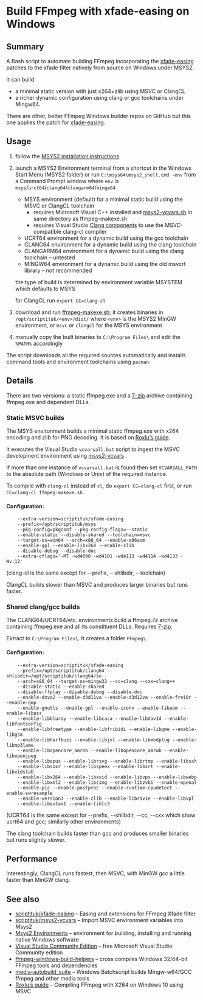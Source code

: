 # Build FFmpeg with xfade-easing on Windows

## Summary

A Bash script to automate building FFmpeg
incorporating the [xfade-easing](https://github.com/scriptituk/xfade-easing) patches to the xfade filter
natively from source on Windows under MSYS2.

It can build
- a minimal static version with just x264+zlib using MSVC or ClangCL
- a richer dynamic configuration using clang or gcc toolchains under Mingw64.

There are other, better FFmpeg Windows builder repos on GitHub but this one applies the patch for [xfade-easing](https://github.com/scriptituk/xfade-easing).

## Usage

1. follow the [MSYS2 installation instructions](https://www.msys2.org)

1. launch a MSYS2 Environment terminal from a shortcut in the Windows Start Menu (MSYS2 folder)
   or run `C:\msys64\msys2_shell.cmd -env` from a Command Prompt window
   where `env` is `msys`/`urct64`/`clang64`/`clangarm64`/`minge64`

   - MSYS environment (default) for a minimal static build using the MSVC or ClangCL toolchain
     - requires Microsoft Visual C++ installed and
       [msys2-vcvars.sh](https://github.com/scriptituk/msys2-vcvars/blob/main/msys2-vcvars.sh)
       in same directory as ffmpeg-makexe\.sh
     - requires Visual Studio [Clang components](https://learn.microsoft.com/en-us/cpp/build/clang-support-msbuild#install-1)
       to use the MSVC-compatible clang-cl compiler
   - UCRT64 environment for a dynamic build using the gcc toolchain
   - CLANG64 environment for a dynamic build using the clang toolchain
   - CLANGARM64 environment for a dynamic build using the clang toolchain – untested
   - MINGW64 environment for a dynamic build using the old msvcrt library – not recommended

   the type of build is determined by environment variable MSYSTEM which defaults to MSYS

   for ClangCL run `export CC=clang-cl`

1. download and run [ffmpeg-makexe.sh](ffmpeg-makexe.sh);
   it creates binaries in
   `/opt/scriptituk/<env>/dist/`
   where `<env>` is the MSYS2 MinGW environment, or `msvc` or `clangcl` for the MSYS environment

1. manually copy the built binaries to `C:\Program Files\` and edit the `%PATH%` accordingly

The script downloads all the required sources automatically
and installs command tools and environment toolchains using `pacman`.

## Details

There are two versions: a static ffmpeg.exe and a [7-zip](https://www.7-zip.org/) archive containing ffmpeg.exe and dependent DLLs.

### Static MSVC builds

The MSYS environment builds a minimal static ffmpeg.exe with x264 encoding and zlib for PNG decoding.
It is based on [Roxlu’s guide](https://www.roxlu.com/2019/062/compiling-ffmpeg-with-x264-on-windows-10-using-msvc).

It executes the Visual Studio `vcvarsall.bat` script to ingest the MSVC development environment using
[msys2-vcvars](https://github.com/scriptituk/msys2-vcvars) .

If more than one instance of `vcvarsall.bat` is found then set `VCVARSALL_PATH` to the absolute path (Windows or Unix)
of the required instance.

To compile with `clang-cl` instead of `cl`, do `export CC=clang-cl` first, or run `CC=clang-cl ffmpeg-makexe.sh`.

#### Configuration:

```
    --extra-version=scriptituk/xfade-easing  
    --prefix=/opt/scriptituk/msys  
    --pkg-config=pkgconf --pkg-config-flags=--static  
    --enable-static --disable-shared --toolchain=msvc  
    --target-os=win64 --arch=x86_64 --enable-x86asm  
    --enable-gpl --enable-libx264 --enable-zlib  
    --disable-debug --disable-doc  
    --extra-cflags='-MT -wd4090 -wd4101 -wd4113 -wd4114 -wd4133 -Wv:12'
```

(clang-cl is the same except for --prefix, --shlibdir, --toolchain)

ClangCL builds slower than MSVC and produces larger binaries but runs faster.

### Shared clang/gcc builds

The CLANG64/UCRT64/etc. environments build a ffmpeg.7z archive containing ffmpeg.exe and all its constituent DLLs.
Requires [7-zip](https://www.7-zip.org/download.html).

Extract to `C:\Program Files\`.
It creates a folder `FFmpeg\`.

#### Configuration:

```
    --extra-version=scriptituk/xfade-easing
    --prefix=/opt/scriptituk/clang64 --shlibdir=/opt/scriptituk/clang64/so
    --arch=x86_64 --target-os=mingw32 --cc=clang --cxx=clang++
    --disable-static --enable-shared
    --disable-ffplay --disable-debug --disable-doc
    --enable-dxva2 --enable-d3d11va --enable-d3d12va --enable-frei0r --enable-gmp
    --enable-gnutls --enable-gpl --enable-iconv --enable-libaom --enable-libass
    --enable-libbluray --enable-libcaca --enable-libdav1d --enable-libfontconfig
    --enable-libfreetype --enable-libfribidi --enable-libgme --enable-libgsm
    --enable-libharfbuzz --enable-libjxl --enable-libmodplug --enable-libmp3lame
    --enable-libopencore_amrnb --enable-libopencore_amrwb --enable-libopenjpeg
    --enable-libopus --enable-librsvg --enable-librtmp --enable-libssh
    --enable-libsoxr --enable-libspeex --enable-libsrt --enable-libvidstab
    --enable-libx264 --enable-libxvid --enable-libvpx --enable-libwebp
    --enable-libxml2 --enable-libzimg --enable-libzvbi --enable-openal
    --enable-pic --enable-postproc --enable-runtime-cpudetect --enable-swresample
    --enable-version3 --enable-zlib --enable-librav1e --enable-libvpl
    --enable-libsvtav1 --enable-liblc3
```

(UCRT64 is the same except for --prefix, --shlibdir, --cc, --cxx which show ucrt64 and gcc; similarly other environments)

The clang toolchain builds faster than gcc and produces smaller binaries but runs slightly slower.

## Performance

Interestingly, ClangCL runs fastest, then MSVC, with MinGW gcc a little faster than MinGW clang.

## See also

- [scriptituk/xfade-easing](https://github.com/scriptituk/xfade-easing) – Easing and extensions for FFmpeg Xfade filter
- [scriptituk/msys2-vcvars](https://github.com/scriptituk/msys2-vcvars) – Import MSVC environment variables into Msys2
- [Msys2 Environments](https://www.msys2.org/docs/environments/) – environment for building, installing and running native Windows software
- [Visual Studio Community Edition](https://visualstudio.microsoft.com/vs/community/) – free Microsoft Visual Studio Community edition
- [ffmpeg-windows-build-helpers](https://github.com/rdp/ffmpeg-windows-build-helpers) – cross compiles Windows 32/64-bit FFmpeg tools and dependencies
- [media-autobuild_suite](https://github.com/m-ab-s/media-autobuild_suite) – Windows Batchscript builds Mingw-w64/GCC ffmpeg and other media tools
- [Roxlu’s guide](https://www.roxlu.com/2019/062/compiling-ffmpeg-with-x264-on-windows-10-using-msvc) – Compiling FFmpeg with X264 on Windows 10 using MSVC
